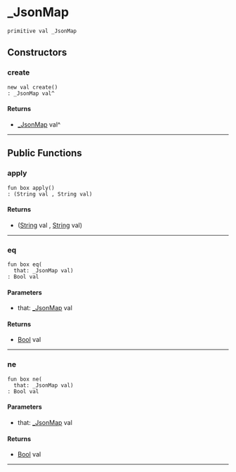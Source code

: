 # _JsonMap

```pony
primitive val _JsonMap
```

## Constructors

### create

```pony
new val create()
: _JsonMap val^
```

#### Returns

* [_JsonMap](.-..-query-_JsonMap) val^

---

## Public Functions

### apply

```pony
fun box apply()
: (String val , String val)
```

#### Returns

* ([String](builtin-String) val , [String](builtin-String) val)

---

### eq

```pony
fun box eq(
  that: _JsonMap val)
: Bool val
```
#### Parameters

*   that: [_JsonMap](.-..-query-_JsonMap) val

#### Returns

* [Bool](builtin-Bool) val

---

### ne

```pony
fun box ne(
  that: _JsonMap val)
: Bool val
```
#### Parameters

*   that: [_JsonMap](.-..-query-_JsonMap) val

#### Returns

* [Bool](builtin-Bool) val

---

